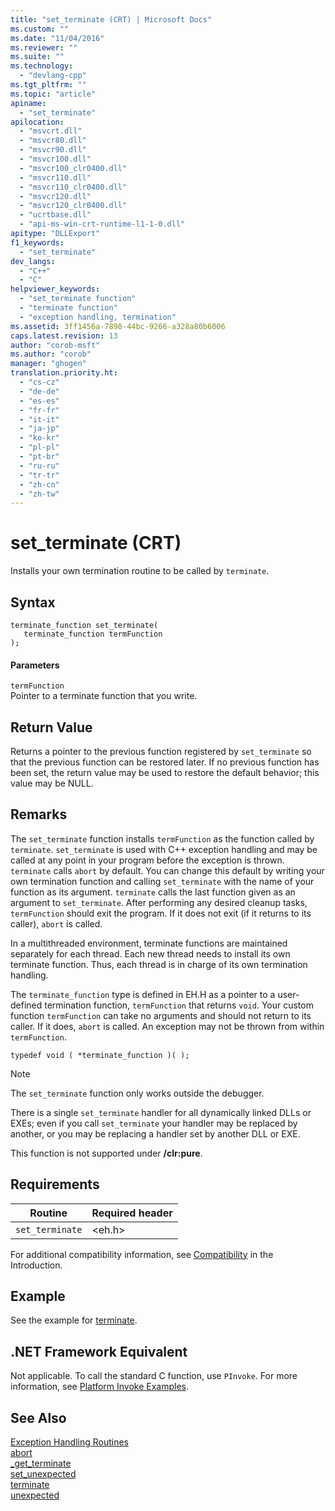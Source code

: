 ```yaml
---
title: "set_terminate (CRT) | Microsoft Docs"
ms.custom: ""
ms.date: "11/04/2016"
ms.reviewer: ""
ms.suite: ""
ms.technology: 
  - "devlang-cpp"
ms.tgt_pltfrm: ""
ms.topic: "article"
apiname: 
  - "set_terminate"
apilocation: 
  - "msvcrt.dll"
  - "msvcr80.dll"
  - "msvcr90.dll"
  - "msvcr100.dll"
  - "msvcr100_clr0400.dll"
  - "msvcr110.dll"
  - "msvcr110_clr0400.dll"
  - "msvcr120.dll"
  - "msvcr120_clr0400.dll"
  - "ucrtbase.dll"
  - "api-ms-win-crt-runtime-l1-1-0.dll"
apitype: "DLLExport"
f1_keywords: 
  - "set_terminate"
dev_langs: 
  - "C++"
  - "C"
helpviewer_keywords: 
  - "set_terminate function"
  - "terminate function"
  - "exception handling, termination"
ms.assetid: 3ff1456a-7898-44bc-9266-a328a80b6006
caps.latest.revision: 13
author: "corob-msft"
ms.author: "corob"
manager: "ghogen"
translation.priority.ht: 
  - "cs-cz"
  - "de-de"
  - "es-es"
  - "fr-fr"
  - "it-it"
  - "ja-jp"
  - "ko-kr"
  - "pl-pl"
  - "pt-br"
  - "ru-ru"
  - "tr-tr"
  - "zh-cn"
  - "zh-tw"
---
```

# set_terminate (CRT)
Installs your own termination routine to be called by `terminate`.  
  
## Syntax  
  
```  
terminate_function set_terminate(  
   terminate_function termFunction  
);  
```  
  
#### Parameters  
 `termFunction`  
 Pointer to a terminate function that you write.  
  
## Return Value  
 Returns a pointer to the previous function registered by `set_terminate` so that the previous function can be restored later. If no previous function has been set, the return value may be used to restore the default behavior; this value may be NULL.  
  
## Remarks  
 The `set_terminate` function installs `termFunction` as the function called by `terminate`. `set_terminate` is used with C++ exception handling and may be called at any point in your program before the exception is thrown. `terminate` calls `abort` by default. You can change this default by writing your own termination function and calling `set_terminate` with the name of your function as its argument. `terminate` calls the last function given as an argument to `set_terminate`. After performing any desired cleanup tasks, `termFunction` should exit the program. If it does not exit (if it returns to its caller), `abort` is called.  
  
 In a multithreaded environment, terminate functions are maintained separately for each thread. Each new thread needs to install its own terminate function. Thus, each thread is in charge of its own termination handling.  
  
 The `terminate_function` type is defined in EH.H as a pointer to a user-defined termination function, `termFunction` that returns `void`. Your custom function `termFunction` can take no arguments and should not return to its caller. If it does, `abort` is called. An exception may not be thrown from within `termFunction`.  
  
```  
typedef void ( *terminate_function )( );  
```  
  
> [!NOTE]
>  The `set_terminate` function only works outside the debugger.  
  
 There is a single `set_terminate` handler for all dynamically linked DLLs or EXEs; even if you call `set_terminate` your handler may be replaced by another, or you may be replacing a handler set by another DLL or EXE.  
  
 This function is not supported under **/clr:pure**.  
  
## Requirements  
  
|Routine|Required header|  
|-------------|---------------------|  
|`set_terminate`|\<eh.h>|  
  
 For additional compatibility information, see [Compatibility](../../c-runtime-library/compatibility.md) in the Introduction.  
  
## Example  
 See the example for [terminate](../../c-runtime-library/reference/terminate-crt.md).  
  
## .NET Framework Equivalent  
 Not applicable. To call the standard C function, use `PInvoke`. For more information, see [Platform Invoke Examples](http://msdn.microsoft.com/Library/15926806-f0b7-487e-93a6-4e9367ec689f).  
  
## See Also  
 [Exception Handling Routines](../../c-runtime-library/exception-handling-routines.md)   
 [abort](../../c-runtime-library/reference/abort.md)   
 [_get_terminate](../../c-runtime-library/reference/get-terminate.md)   
 [set_unexpected](../../c-runtime-library/reference/set-unexpected-crt.md)   
 [terminate](../../c-runtime-library/reference/terminate-crt.md)   
 [unexpected](../../c-runtime-library/reference/unexpected-crt.md)
